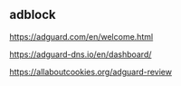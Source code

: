 adblock
---
https://adguard.com/en/welcome.html

https://adguard-dns.io/en/dashboard/

https://allaboutcookies.org/adguard-review
